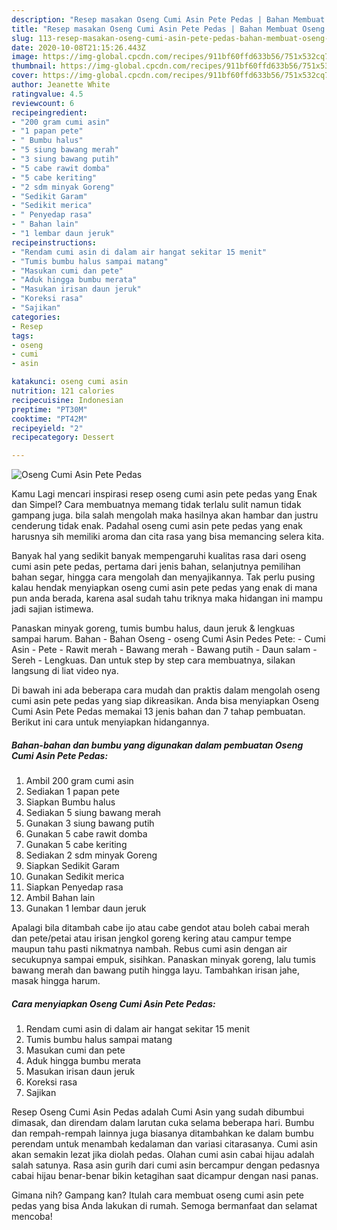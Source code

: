 ```yaml
---
description: "Resep masakan Oseng Cumi Asin Pete Pedas | Bahan Membuat Oseng Cumi Asin Pete Pedas Yang Enak Dan Lezat"
title: "Resep masakan Oseng Cumi Asin Pete Pedas | Bahan Membuat Oseng Cumi Asin Pete Pedas Yang Enak Dan Lezat"
slug: 113-resep-masakan-oseng-cumi-asin-pete-pedas-bahan-membuat-oseng-cumi-asin-pete-pedas-yang-enak-dan-lezat
date: 2020-10-08T21:15:26.443Z
image: https://img-global.cpcdn.com/recipes/911bf60ffd633b56/751x532cq70/oseng-cumi-asin-pete-pedas-foto-resep-utama.jpg
thumbnail: https://img-global.cpcdn.com/recipes/911bf60ffd633b56/751x532cq70/oseng-cumi-asin-pete-pedas-foto-resep-utama.jpg
cover: https://img-global.cpcdn.com/recipes/911bf60ffd633b56/751x532cq70/oseng-cumi-asin-pete-pedas-foto-resep-utama.jpg
author: Jeanette White
ratingvalue: 4.5
reviewcount: 6
recipeingredient:
- "200 gram cumi asin"
- "1 papan pete"
- " Bumbu halus"
- "5 siung bawang merah"
- "3 siung bawang putih"
- "5 cabe rawit domba"
- "5 cabe keriting"
- "2 sdm minyak Goreng"
- "Sedikit Garam"
- "Sedikit merica"
- " Penyedap rasa"
- " Bahan lain"
- "1 lembar daun jeruk"
recipeinstructions:
- "Rendam cumi asin di dalam air hangat sekitar 15 menit"
- "Tumis bumbu halus sampai matang"
- "Masukan cumi dan pete"
- "Aduk hingga bumbu merata"
- "Masukan irisan daun jeruk"
- "Koreksi rasa"
- "Sajikan"
categories:
- Resep
tags:
- oseng
- cumi
- asin

katakunci: oseng cumi asin 
nutrition: 121 calories
recipecuisine: Indonesian
preptime: "PT30M"
cooktime: "PT42M"
recipeyield: "2"
recipecategory: Dessert

---
```



![Oseng Cumi Asin Pete Pedas](https://img-global.cpcdn.com/recipes/911bf60ffd633b56/751x532cq70/oseng-cumi-asin-pete-pedas-foto-resep-utama.jpg)

Kamu Lagi mencari inspirasi resep oseng cumi asin pete pedas yang Enak dan Simpel? Cara membuatnya memang tidak terlalu sulit namun tidak gampang juga. bila salah mengolah maka hasilnya akan hambar dan justru cenderung tidak enak. Padahal oseng cumi asin pete pedas yang enak harusnya sih memiliki aroma dan cita rasa yang bisa memancing selera kita.

Banyak hal yang sedikit banyak mempengaruhi kualitas rasa dari oseng cumi asin pete pedas, pertama dari jenis bahan, selanjutnya pemilihan bahan segar, hingga cara mengolah dan menyajikannya. Tak perlu pusing kalau hendak menyiapkan oseng cumi asin pete pedas yang enak di mana pun anda berada, karena asal sudah tahu triknya maka hidangan ini mampu jadi sajian istimewa.

Panaskan minyak goreng, tumis bumbu halus, daun jeruk &amp; lengkuas sampai harum. Bahan - Bahan Oseng - oseng Cumi Asin Pedes Pete: - Cumi Asin - Pete - Rawit merah - Bawang merah - Bawang putih - Daun salam - Sereh - Lengkuas. Dan untuk step by step cara membuatnya, silakan langsung di liat video nya.


Di bawah ini ada beberapa cara mudah dan praktis dalam mengolah oseng cumi asin pete pedas yang siap dikreasikan. Anda bisa menyiapkan Oseng Cumi Asin Pete Pedas memakai 13 jenis bahan dan 7 tahap pembuatan. Berikut ini cara untuk menyiapkan hidangannya.

<!--inarticleads1-->

##### Bahan-bahan dan bumbu yang digunakan dalam pembuatan Oseng Cumi Asin Pete Pedas:

1. Ambil 200 gram cumi asin
1. Sediakan 1 papan pete
1. Siapkan  Bumbu halus
1. Sediakan 5 siung bawang merah
1. Gunakan 3 siung bawang putih
1. Gunakan 5 cabe rawit domba
1. Gunakan 5 cabe keriting
1. Sediakan 2 sdm minyak Goreng
1. Siapkan Sedikit Garam
1. Gunakan Sedikit merica
1. Siapkan  Penyedap rasa
1. Ambil  Bahan lain
1. Gunakan 1 lembar daun jeruk


Apalagi bila ditambah cabe ijo atau cabe gendot atau boleh cabai merah dan pete/petai atau irisan jengkol goreng kering atau campur tempe maupun tahu pasti nikmatnya nambah. Rebus cumi asin dengan air secukupnya sampai empuk, sisihkan. Panaskan minyak goreng, lalu tumis bawang merah dan bawang putih hingga layu. Tambahkan irisan jahe, masak hingga harum. 

<!--inarticleads2-->

##### Cara menyiapkan Oseng Cumi Asin Pete Pedas:

1. Rendam cumi asin di dalam air hangat sekitar 15 menit
1. Tumis bumbu halus sampai matang
1. Masukan cumi dan pete
1. Aduk hingga bumbu merata
1. Masukan irisan daun jeruk
1. Koreksi rasa
1. Sajikan


Resep Oseng Cumi Asin Pedas adalah Cumi Asin yang sudah dibumbui dimasak, dan direndam dalam larutan cuka selama beberapa hari. Bumbu dan rempah-rempah lainnya juga biasanya ditambahkan ke dalam bumbu perendam untuk menambah kedalaman dan variasi citarasanya. Cumi asin akan semakin lezat jika diolah pedas. Olahan cumi asin cabai hijau adalah salah satunya. Rasa asin gurih dari cumi asin bercampur dengan pedasnya cabai hijau benar-benar bikin ketagihan saat dicampur dengan nasi panas. 

Gimana nih? Gampang kan? Itulah cara membuat oseng cumi asin pete pedas yang bisa Anda lakukan di rumah. Semoga bermanfaat dan selamat mencoba!
